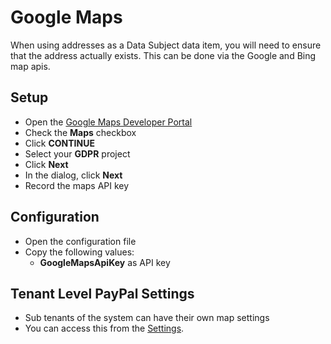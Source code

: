 # Google Maps

When using addresses as a Data Subject data item, you will need to ensure that the address actually exists.  This can be done via the Google and Bing map apis.

## Setup

-   Open the [Google Maps Developer Portal](https://cloud.google.com/maps-platform)
-   Check the **Maps** checkbox
-   Click **CONTINUE**
-   Select your **GDPR** project
-   Click **Next**
-   In the dialog, click **Next**
-   Record the maps API key

## Configuration

-   Open the configuration file
-   Copy the following values:
    -   **GoogleMapsApiKey** as API key

## Tenant Level PayPal Settings

-   Sub tenants of the system can have their own map settings
-   You can access this from the [Settings](https://{prefix}gdprwebadmin.azurewebsites.net/Home/TenantSettings).